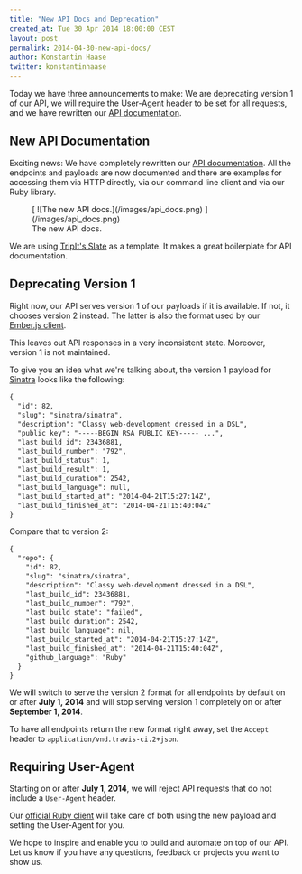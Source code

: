```yaml
---
title: "New API Docs and Deprecation"
created_at: Tue 30 Apr 2014 18:00:00 CEST
layout: post
permalink: 2014-04-30-new-api-docs/
author: Konstantin Haase
twitter: konstantinhaase
---
```


Today we have three announcements to make: We are deprecating version 1 of our API, we will require the User-Agent header to be set for all requests, and we have rewritten our [API documentation](http://docs.travis-ci.com/api/).

## New API Documentation

Exciting news: We have completely rewritten our [API documentation](http://docs.travis-ci.com/api/). All the endpoints and payloads are now documented and there are examples for accessing them via HTTP directly, via our command line client and via our Ruby library.

<figure>
  [ ![The new API docs.](/images/api_docs.png) ](/images/api_docs.png)
  <figcaption>The new API docs.</figcaption>
</figure>

We are using [TripIt's Slate](https://github.com/tripit/slate) as a template. It makes a great boilerplate for API documentation.

## Deprecating Version 1

Right now, our API serves version 1 of our payloads if it is available. If not, it chooses version 2 instead. The latter is also the format used by our [Ember.js client](https://github.com/travis-ci/travis-web).

This leaves out API responses in a very inconsistent state. Moreover, version 1 is not maintained.

To give you an idea what we're talking about, the version 1 payload for [Sinatra](https://github.com/sinatra/sinatra) looks like the following:

    {
      "id": 82,
      "slug": "sinatra/sinatra",
      "description": "Classy web-development dressed in a DSL",
      "public_key": "-----BEGIN RSA PUBLIC KEY----- ...",
      "last_build_id": 23436881,
      "last_build_number": "792",
      "last_build_status": 1,
      "last_build_result": 1,
      "last_build_duration": 2542,
      "last_build_language": null,
      "last_build_started_at": "2014-04-21T15:27:14Z",
      "last_build_finished_at": "2014-04-21T15:40:04Z"
    }

Compare that to version 2:

    {
      "repo": {
        "id": 82,
        "slug": "sinatra/sinatra",
        "description": "Classy web-development dressed in a DSL",
        "last_build_id": 23436881,
        "last_build_number": "792",
        "last_build_state": "failed",
        "last_build_duration": 2542,
        "last_build_language": nil,
        "last_build_started_at": "2014-04-21T15:27:14Z",
        "last_build_finished_at": "2014-04-21T15:40:04Z",
        "github_language": "Ruby"
      }
    }

We will switch to serve the version 2 format for all endpoints by default on or after **July 1, 2014** and will stop serving version 1 completely on or after **September 1, 2014**.

To have all endpoints return the new format right away, set the `Accept` header to `application/vnd.travis-ci.2+json`.

## Requiring User-Agent

Starting on or after **July 1, 2014**, we will reject API requests that do not include a `User-Agent` header.

Our [official Ruby client](https://github.com/travis-ci/travis.rb) will take care of both using the new payload and setting the User-Agent for you.

We hope to inspire and enable you to build and automate on top of our API. Let us know if you have any questions, feedback or projects you want to show us.
